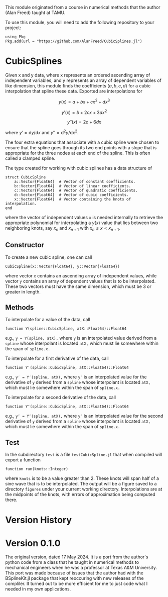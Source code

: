 


This module originated from a course in numerical methods that the author (Alan Freed) taught at TAMU.

To use this module, you will need to add the following repository to your project:

```
using Pkg
Pkg.add(url = "https://github.com/AlanFreed/CubicSplines.jl")
```

# CubicSplines

Given x and y data, where x represents an ordered ascending array of independent variables, and y represents an array of dependent variables of like dimension, this module finds the coefficients $(a, b, c, d)$ for a cubic interpolation that spline these data. Exported are interpolations for

$$ y(x)  = a + b x + c x^2 + d x^3 $$

$$ y′(x) = b + 2 c x + 3 d x^2 $$

$$ y″(x) = 2 c + 6 d x $$

where $y′ = \mathrm{d}y/\mathrm{d}x$ and $y″ = \mathrm{d}^2 y/\mathrm{d}x^2$.

The four extra equations that associate with a cubic spline were chosen to ensure that the spline goes through its two end points with a slope that is appropriate for the three nodes at each end of the spline. This is often called a clamped spline.

The type created for working with cubic splines has a data structure of
```
struct CubicSpline
    a::Vector{Float64}  # Vector of constant coefficients.
    b::Vector{Float64}  # Vector of linear coefficients.
    c::Vector{Float64}  # Vector of quadratic coefficients.
    d::Vector{Float64}  # Vector of cubic coefficients.
    x::Vector{Float64}  # Vector containing the knots of interpolation.
end
```
where the vector of independent values `x` is needed internally to retrieve the appropriate polynomial for interpolating a $y(x)$ value that lies between two neighboring knots, say $x_n$ and $x_{n+1}$ with $x_n \le x < x_{n+1}$.

## Constructor

To create a new cubic spline, one can call
```
CubicSpline(x::Vector{Float64}, y::Vector{Float64})
```
where vector `x` contains an ascending array of independent values, while vector `y` contains an array of dependent values that is to be interpolated. These two vectors must have the same dimension, which must be 3 or greater in length.

## Methods

To interpolate for a value of the data, call
```
function Y(spline::CubicSpline, atX::Float64)::Float64
```
e.g., `y = Y(spline, atX),` where `y` is an interpolated value derived from a `spline` whose interpolant is located `atX,` which must lie somewhere within the span of `spline.x.`

To interpolate for a first derivative of the data, call
```
function Y′(spline::CubicSpline, atX::Float64)::Float64
```
e.g., `y′ = Y′(spline, atX),` where `y′` is an interpolated value for the derivative of `y` derived from a `spline` whose interpolant is located `atX,` which must lie somewhere within the span of `spline.x.`

To interpolate for a second derivative of the data, call
```
function Y″(spline::CubicSpline, atX::Float64)::Float64
```
e.g., `y″ = Y″(spline, atX),` where `y″` is an interpolated value for the second derivative of `y` derived from a `spline` whose interpolant is located `atX,` which must lie somewhere within the span of `spline.x.`

## Test

In the subdirectory `test` is a file `testCubicSpline.jl` that when compiled will export a function
```
function run(knots::Integer)
```
where `knots` is to be a value greater than 2. These knots will span half of a sine wave that is to be interpolated. The output will be a figure saved to a directory `figures` under your current working directory. Interpolations are at the midpoints of the knots, with errors of approximation being computed there.

# Version History

# Version 0.1.0

The original version, dated 17 May 2024. It is a port from the author's python code from a class that he taught in numerical methods to mechanical engineers when he was a professor at Texas A&M University. This port was made because of issues that the author had with the BSplineKit.jl package that kept reoccuring with new releases of the compliler. It turned out to be more efficient for me to just code what I needed in my own applications.
